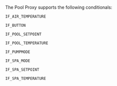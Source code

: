 
The Pool Proxy supports the following conditionals:


`IF_AIR_TEMPERATURE`

`IF_BUTTON`

`IF_POOL_SETPOINT`

`IF_POOL_TEMPERATURE`

`IF_PUMPMODE`

`IF_SPA_MODE`

`IF_SPA_SETPOINT`

`IF_SPA_TEMPERATURE`

